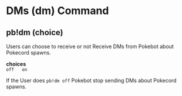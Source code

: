# DMs \(dm\) Command

## pb!dm \(choice\)

Users can choose to receive or not Receive DMs from Pokebot about Pokecord spawns.

**choices**  
`off  
on`

If the User does `pb!dm off` Pokebot stop sending DMs about Pokecord spawns.




